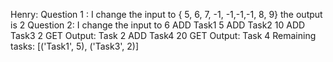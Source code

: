 Henry:
Question 1 : I change the input to { 5, 6, 7, -1, -1,-1,-1, 8, 9}
the output is 2
Question 2: I change the input to 
6
ADD Task1 5
ADD Task2 10
ADD Task3 2
GET
Output: Task 2
ADD Task4 20
GET
Output: Task 4
Remaining tasks: [('Task1', 5), ('Task3', 2)]

